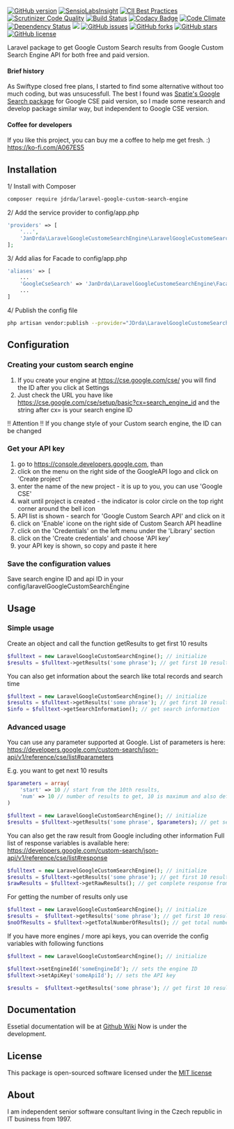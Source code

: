 [![GitHub version](https://badge.fury.io/gh/jdrda%2Flaravel-google-custom-search-engine.svg)](https://badge.fury.io/gh/jdrda%2Flaravel-google-custom-search-engine)
[![SensioLabsInsight](https://insight.sensiolabs.com/projects/971d87c0-18b1-4c32-9cf1-4763345b8e70/mini.png)](https://insight.sensiolabs.com/projects/971d87c0-18b1-4c32-9cf1-4763345b8e70)
[![CII Best Practices](https://bestpractices.coreinfrastructure.org/projects/546/badge)](https://bestpractices.coreinfrastructure.org/projects/546)
[![Scrutinizer Code Quality](https://scrutinizer-ci.com/g/jdrda/laravel-google-custom-search-engine/badges/quality-score.png?b=master)](https://scrutinizer-ci.com/g/jdrda/laravel-google-custom-search-engine/?branch=master)
[![Build Status](https://scrutinizer-ci.com/g/jdrda/laravel-google-custom-search-engine/badges/build.png?b=master)](https://scrutinizer-ci.com/g/jdrda/laravel-google-custom-search-engine/build-status/master)
[![Codacy Badge](https://api.codacy.com/project/badge/Grade/4438fdee3b8b45b2b47ca38b29774fdc)](https://www.codacy.com/app/yan_2/laravel-google-custom-search-engine?utm_source=github.com&amp;utm_medium=referral&amp;utm_content=jdrda/laravel-google-custom-search-engine&amp;utm_campaign=Badge_Grade)
[![Code Climate](https://codeclimate.com/github/jdrda/laravel-google-custom-search-engine/badges/gpa.svg)](https://codeclimate.com/github/jdrda/laravel-google-custom-search-engine)
[![Dependency Status](https://gemnasium.com/badges/github.com/jdrda/laravel-google-custom-search-engine.svg)](https://gemnasium.com/github.com/jdrda/laravel-google-custom-search-engine)
![](https://reposs.herokuapp.com/?path=jdrda/laravel-google-custom-search-engine)
[![GitHub issues](https://img.shields.io/github/issues/jdrda/laravel-google-custom-search-engine.svg)](https://github.com/jdrda/laravel-google-custom-search-engine/issues)
[![GitHub forks](https://img.shields.io/github/forks/jdrda/laravel-google-custom-search-engine.svg)](https://github.com/jdrda/laravel-google-custom-search-engine/network)
[![GitHub stars](https://img.shields.io/github/stars/jdrda/laravel-google-custom-search-engine.svg)](https://github.com/jdrda/laravel-google-custom-search-engine/stargazers)
[![GitHub license](https://img.shields.io/badge/license-MIT-blue.svg)](https://raw.githubusercontent.com/jdrda/laravel-google-custom-search-engine/master/license.md)

Laravel package to get Google Custom Search results from Google Custom Search Engine API for both free and paid version.

#### Brief history
As Swiftype closed free plans, I started to find some alternative without too much coding, but was unsucessfull.
The best I found was [Spatie's Google Search package](https://github.com/spatie/googlesearch) for Google CSE paid version, so I made
some research and develop package similar way, but independent to Google CSE version.
 
#### Coffee for developers
If you like this project, you can buy me a coffee to help me get fresh. :)
https://ko-fi.com/A067ES5

## Installation
1/ Install with Composer

```bash
composer require jdrda/laravel-google-custom-search-engine
```

2/ Add the service provider to config/app.php

```php
'providers' => [
    '...',
    'JanDrda\LaravelGoogleCustomeSearchEngine\LaravelGoogleCustomeSearchEngineProvider'
];
```
3/ Add alias for Facade to config/app.php
```php
'aliases' => [
	...
	'GoogleCseSearch' => 'JanDrda\LaravelGoogleCustomeSearchEngine\Facades\LaravelGoogleCustomeSearchEngineProvider',
	...
]
```

4/ Publish the config file
```bash
php artisan vendor:publish --provider="JDrda\LaravelGoogleCustomeSearchEngine\LaravelGoogleCustomeSearchEngineProvider"
```

## Configuration

### Creating your custom search engine
1. If you create your engine at https://cse.google.com/cse/ you will find the ID after you click at Settings
2. Just check the URL you have like https://cse.google.com/cse/setup/basic?cx=search_engine_id and the string after cx= is your search engine ID
     
!! Attention !! If you change style of your Custom search engine, the ID can be changed

### Get your API key
1. go to https://console.developers.google.com, than
2. click on the menu on the right side of the GoogleAPI logo and click on 'Create project'
3. enter the name of the new project - it is up to you, you can use 'Google CSE'
4. wait until project is created - the indicator is color circle on the top right corner around the bell icon
5. API list is shown - search for 'Google Custom Search API' and click on it
6. click on 'Enable' icone on the right side of Custom Search API headline
7. click on the 'Credentials' on the left menu under the 'Library' section
8. click on the 'Create credentials' and choose 'API key'
9. your API key is shown, so copy and paste it here

### Save the configuration values
Save search engine ID and api ID in your config/laravelGoogleCustomSearchEngine

## Usage

### Simple usage
Create an object and call the function getResults to get first 10 results
```php
$fulltext = new LaravelGoogleCustomSearchEngine(); // initialize
$results = $fulltext->getResults('some phrase'); // get first 10 results for query 'some phrase' 
```

You can also get information about the search like total records and search time
```php
$fulltext = new LaravelGoogleCustomSearchEngine(); // initialize
$results = $fulltext->getResults('some phrase'); // get first 10 results for query 'some phrase' 
$info = $fulltext->getSearchInformation(); // get search information
```

### Advanced usage
You can use any parameter supported at Google. List of parameters is here:
https://developers.google.com/custom-search/json-api/v1/reference/cse/list#parameters

E.g. you want to get next 10 results
```php
$parameters = array(
    'start' => 10 // start from the 10th results,
    'num' => 10 // number of results to get, 10 is maximum and also default value
)

$fulltext = new LaravelGoogleCustomSearchEngine(); // initialize
$results = $fulltext->getResults('some phrase', $parameters); // get second 10 results for query 'some phrase'
```

You can also get the raw result from Google including other information
Full list of response variables is available here:
https://developers.google.com/custom-search/json-api/v1/reference/cse/list#response
```php
$fulltext = new LaravelGoogleCustomSearchEngine(); // initialize
$results = $fulltext->getResults('some phrase'); // get first 10 results for query 'some phrase'
$rawResults = $fulltext->getRawResults(); // get complete response from Google
```

For getting the number of results only use
```php
$fulltext = new LaravelGoogleCustomSearchEngine(); // initialize
$results =  $fulltext->getResults('some phrase'); // get first 10 results for query 'some phrase'
$noOfResults = $fulltext->getTotalNumberOfResults(); // get total number of results (it can be less than 10)
```

If you have more engines / more api keys, you can override the config variables with following functions

```php
$fulltext = new LaravelGoogleCustomSearchEngine(); // initialize

$fulltext->setEngineId('someEngineId'); // sets the engine ID
$fulltext->setApiKey('someApiId'); // sets the API key

$results =  $fulltext->getResults('some phrase'); // get first 10 results for query 'some phrase'
```

## Documentation
Essetial documentation will be at [Github Wiki](https://github.com/jdrda/laravelgooglecsesearch/wiki)
Now is under the development.

## License
This package is open-sourced software licensed under the [MIT license](http://opensource.org/licenses/MIT) 

## About
I am independent senior software consultant living in the Czech republic in IT business from 1997.
